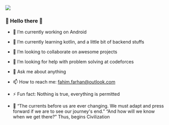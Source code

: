 ![](https://komarev.com/ghpvc/?username=fahimfarhan&color=blue)
### 👋 Hello there :rocket:

- 🔭 I’m currently working on Android
- 🌱 I’m currently learning kotlin, and a little bit of backend stuffs
- 👯 I’m looking to collaborate on awesome projects
- 🤔 I’m looking for help with problem solving at codeforces
- 💬 Ask me about anything
- 📫 How to reach me: fahim.farhan@outlook.com
- ⚡ Fun fact: Nothing is true, everything is permitted

- :rocket: “The currents before us are ever changing. We must adapt and press forward if we are to see our journey's end.” “And how will we know when we get there?” Thus, begins Civilization 
<!-- 
[![fahimfarhan's github stats](https://github-readme-stats.vercel.app/api?username=fahimfarhan&show_icons=true&&line_height=40)](https://github.com/anuraghazra/github-readme-stats)
[![Top Langs](https:// github-readme-stats.vercel.app/api/top-langs/?username=fahimfarhan&show_icons=true)](https://github.com/anuraghazra/github-readme-stats) 
-->

<!--
**fahimfarhan/fahimfarhan** is a ✨ _special_ ✨ repository because its `README.md` (this file) appears on your GitHub profile.

Here are some ideas to get you started:

- 🔭 I’m currently working on ...
- 🌱 I’m currently learning ...
- 👯 I’m looking to collaborate on ...
- 🤔 I’m looking for help with ...
- 💬 Ask me about ...
- 📫 How to reach me: ...
- 😄 Pronouns: ...
- ⚡ Fun fact: ...
-->
